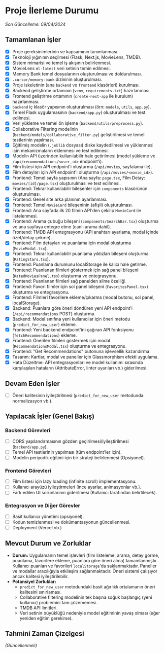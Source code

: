 # Proje İlerleme Durumu

*Son Güncelleme: 09/04/2024*

## Tamamlanan İşler
-   [X] Proje gereksinimlerinin ve kapsamının tanımlanması.
-   [X] Teknoloji yığınının seçilmesi (Flask, Next.js, MovieLens, TMDB).
-   [X] Sistem mimarisi ve temel iş akışının belirlenmesi.
-   [X] MovieLens `ml-latest` veri setinin temin edilmesi.
-   [X] Memory Bank temel dosyalarının oluşturulması ve doldurulması.
-   [X] `.cursor/memory-bank` dizininin oluşturulması.
-   [X] Proje iskeletinin (ana `backend` ve `frontend` klasörleri) kurulması.
-   [X] Backend geliştirme ortamının (`venv`, `requirements.txt`) hazırlanması.
-   [X] Frontend geliştirme ortamının (`create-next-app` ile kurulum) hazırlanması.
-   [X] `backend` iç klasör yapısının oluşturulması (örn: `models`, `utils`, `app.py`).
-   [X] Temel Flask uygulamasının (`backend/app.py`) oluşturulması ve test edilmesi.
-   [X] Veri yükleme ve temel ön işleme (`backend/utils/preprocess.py`).
-   [X] Collaborative Filtering modelinin (`backend/models/collaborative_filter.py`) geliştirilmesi ve temel testlerinin yapılması.
-   [X] Eğitilmiş modelin (`.joblib` dosyası) diske kaydedilmesi ve yüklenmesi için mekanizmaların eklenmesi ve test edilmesi.
-   [X] Modelin API üzerinden kullanılabilir hale getirilmesi (model yükleme ve `/api/recommendations/<user_id>` endpoint'i).
-   [X] Film listesi için API endpoint'i oluşturma (`/api/movies`, sayfalama ile).
-   [X] Film detayları için API endpoint'i oluşturma (`/api/movies/<movie_id>`).
-   [X] Frontend: Temel sayfa yapısının (Ana sayfa: `page.tsx`, Film Detay: `movies/[id]/page.tsx`) oluşturulması ve test edilmesi.
-   [X] Frontend: Tekrar kullanılabilir bileşenler için `components` klasörünün oluşturulması.
-   [X] Frontend: Genel site arka planının ayarlanması.
-   [X] Frontend: Temel `MovieCard` bileşeninin (afişli) oluşturulması.
-   [X] Frontend: Ana sayfada ilk 20 filmin API'den çekilip `MovieCard` ile listelenmesi.
-   [X] Frontend: Arama çubuğu bileşeni (`components/SearchBar.tsx`) oluşturma ve ana sayfaya entegre etme (canlı arama dahil).
-   [X] Frontend: TMDB API entegrasyonu (API anahtarı ayarlama, modal içinde özet/detay çekme).
-   [X] Frontend: Film detayları ve puanlama için modal oluşturma (`MovieModal.tsx`).
-   [X] Frontend: Tekrar kullanılabilir puanlama yıldızları bileşeni oluşturma (`RatingStars.tsx`).
-   [X] Frontend: Puanlama durumunu localStorage ile kalıcı hale getirme.
-   [X] Frontend: Puanlanan filmleri göstermek için sağ panel bileşeni (`RatedMoviesPanel.tsx`) oluşturma ve entegrasyonu.
-   [X] Frontend: Puanlanan filmleri sağ panelden silme özelliği.
-   [X] Frontend: Favori filmler için sol panel bileşeni (`FavoritesPanel.tsx`) oluşturma ve entegrasyonu.
-   [X] Frontend: Filmleri favorilere ekleme/çıkarma (modal butonu, sol panel, localStorage).
-   [X] Backend: Puanlara göre öneri döndüren yeni API endpoint'i (`/api/recommendations` POST) oluşturma.
-   [X] Backend: Model sınıfına yeni kullanıcılar için öneri metodu (`predict_for_new_user`) ekleme.
-   [X] Frontend: Yeni backend endpoint'ini çağıran API fonksiyonu (`fetchRecommendations`) ekleme.
-   [X] Frontend: Önerilen filmleri göstermek için modal (`RecommendationsModal.tsx`) oluşturma ve entegrasyonu.
-   [X] Frontend: "Get Recommendations" butonuna işlevsellik kazandırma.
-   [X] Tasarım: Kartlar, modal ve paneller için Glassmorphism efekti uygulama.
-   [X] Hata Düzeltme: API entegrasyonları ve model kullanımı sırasında karşılaşılan hataların (AttributeError, linter uyarıları vb.) giderilmesi.

## Devam Eden İşler
-   [ ] Öneri kalitesinin iyileştirilmesi (`predict_for_new_user` metodunda normalizasyon vb.).

## Yapılacak İşler (Genel Bakış)

### Backend Görevleri
-   [ ] CORS yapılandırmasının gözden geçirilmesi/iyileştirilmesi (`backend/app.py`).
-   [ ] Temel API testlerinin yapılması (tüm endpoint'ler için).
-   [ ] Modelin periyodik eğitimi için bir strateji belirlenmesi (Opsiyonel).

### Frontend Görevleri
-   [ ] Film listesi için lazy loading (infinite scroll) implementasyonu.
-   [ ] Kullanıcı arayüzü iyileştirmeleri (ince ayarlar, animasyonlar vb.).
-   [ ] Fark edilen UI sorunlarının giderilmesi (Kullanıcı tarafından belirtilecek).

### Entegrasyon ve Diğer Görevler
-   [ ] Basit kullanıcı yönetimi (opsiyonel).
-   [ ] Kodun temizlenmesi ve dokümantasyonun güncellenmesi.
-   [ ] Deployment (Vercel vb.)

## Mevcut Durum ve Zorluklar
-   **Durum:** Uygulamanın temel işlevleri (film listeleme, arama, detay görme, puanlama, favorilere ekleme, puanlara göre öneri alma) tamamlanmıştır. Kullanıcı puanları ve favorileri `localStorage`'da saklanmaktadır. Paneller ve modallar aracılığıyla etkileşim sağlanmaktadır. Öneri sistemi çalışıyor ancak kalitesi iyileştirilebilir.
-   **Potansiyel Zorluklar:**
    -   `predict_for_new_user` metodundaki basit ağırlıklı ortalamanın öneri kalitesini sınırlaması.
    -   Collaborative filtering modelinin tek başına soğuk başlangıç (yeni kullanıcı) problemini tam çözememesi.
    -   TMDB API limitleri.
    -   Veri setinin büyüklüğü nedeniyle model eğitiminin yavaş olması (eğer yeniden eğitim gerekirse).

## Tahmini Zaman Çizelgesi
*(Güncellenmeli)* 